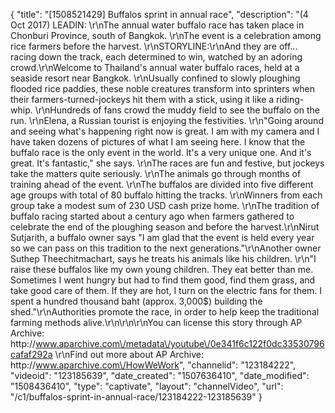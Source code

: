 {
    "title": "[1508521429] Buffalos sprint in annual race",
    "description": "(4 Oct 2017) LEADIN: \r\nThe annual water buffalo race has taken place in Chonburi Province, south of Bangkok. \r\nThe event is a celebration among rice farmers before the harvest. \r\nSTORYLINE:\r\nAnd they are off... racing down the track, each determined to win, watched by an adoring crowd.\r\nWelcome to Thailand's annual water buffalo races, held at a seaside resort near Bangkok. \r\nUsually confined to slowly ploughing flooded rice paddies, these noble creatures transform into sprinters when their farmers-turned-jockeys hit them with a stick, using it like a riding-whip. \r\nHundreds of fans crowd the muddy field to see the buffalo on the run. \r\nElena, a Russian tourist is enjoying the festivities. \r\n\"Going around and seeing what's happening right now is great. I am with my camera and I have taken dozens of pictures of what I am seeing here. I know that the buffalo race is the only event in the world. It's a very unique one. And it's great. It's fantastic,\" she says. \r\nThe races are fun and festive, but jockeys take the matters quite seriously. \r\nThe animals go through months of training ahead of the event. \r\nThe buffalos are divided into five different age groups with total of 80 buffalo hitting the tracks. \r\nWinners from each group take a modest sum of 230 USD cash prize home. \r\nThe tradition of buffalo racing started about a century ago when farmers gathered to celebrate the end of the ploughing season and before the harvest.\r\nNirut Sutjarith, a buffalo owner says \"I am glad that the event is held every year so we can pass on this tradition to the next generations.\"\r\nAnother owner Suthep Theechitmachart, says he treats his animals like his children. \r\n\"I raise these buffalos like my own young children. They eat better than me. Sometimes I went hungry but had to find them good, find them grass, and take good care of them. If they are hot, I turn on the electric fans for them. I spent a hundred thousand baht (approx. 3,000$)  building the shed.\"\r\nAuthorities promote the race, in order to help keep the traditional farming methods alive.\r\n\r\n\r\nYou can license this story through AP Archive: http:\/\/www.aparchive.com\/metadata\/youtube\/0e341f6c122f0dc33530796cafaf292a \r\nFind out more about AP Archive: http:\/\/www.aparchive.com\/HowWeWork",
    "channelid": "123184222",
    "videoid": "123185639",
    "date_created": "1507636410",
    "date_modified": "1508436410",
    "type": "captivate",
    "layout": "channelVideo",
    "url": "\/c1\/buffalos-sprint-in-annual-race\/123184222-123185639"
}